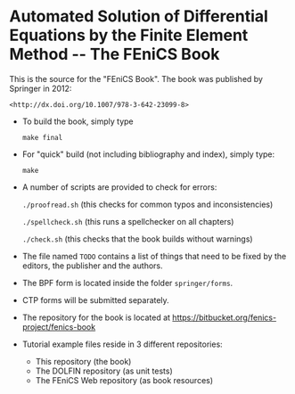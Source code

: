 Automated Solution of Differential Equations by the Finite Element Method -- The FEniCS Book
============================================================================================

This is the source for the "FEniCS Book". The book was published by
Springer in 2012:

    <http://dx.doi.org/10.1007/978-3-642-23099-8>

* To build the book, simply type

    `make final`

* For "quick" build (not including bibliography and index), simply type:

    `make`

* A number of scripts are provided to check for errors:

    `./proofread.sh`      (this checks for common typos and inconsistencies)

    `./spellcheck.sh`     (this runs a spellchecker on all chapters)

    `./check.sh`          (this checks that the book builds without warnings)

* The file named `TODO` contains a list of things that need to be fixed
  by the editors, the publisher and the authors.

* The BPF form is located inside the folder `springer/forms`.

* CTP forms will be submitted separately.

* The repository for the book is located at
  <https://bitbucket.org/fenics-project/fenics-book>

* Tutorial example files reside in 3 different repositories:

    - This repository (the book)
    - The DOLFIN repository (as unit tests)
    - The FEniCS Web repository (as book resources)